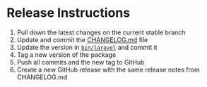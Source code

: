 # Release Instructions

1. Pull down the latest changes on the current stable branch
2. Update and commit the [CHANGELOG.md](./CHANGELOG.md) file
3. Update the version in [`bin/laravel`](./bin/laravel) and commit it
4. Tag a new version of the package
5. Push all commits and the new tag to GitHub
6. Create a new GitHub release with the same release notes from CHANGELOG.md
